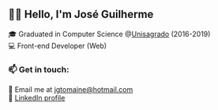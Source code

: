 ## 👋🏻 Hello, I'm José Guilherme

🎓 Graduated in Computer Science @[Unisagrado](https://unisagrado.edu.br/) (2016-2019)</br>
💻 Front-end Developer (Web)</br>

### 📫 Get in touch:

📧 Email me at jgtomaine@hotmail.com</br>
🔗 [LinkedIn profile](https://www.linkedin.com/in/josé-guilherme-paro-monteiro-tomaine)
